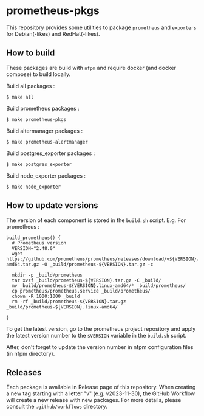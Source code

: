 # prometheus-pkgs

This repository provides some utilities to package `prometheus` and `exporters` for Debian(-likes) and RedHat(-likes). 

## How to build

These packages are build with `nfpm` and require docker (and docker compose) to build locally. 

Build all packages : 
```
$ make all 
```

Build prometheus packages : 
```
$ make prometheus-pkgs
```

Build altermanager packages : 
```
$ make prometheus-alertmanager
```

Build postgres_exporter packages : 
```
$ make postgres_exporter
```

Build node_exporter packages : 
```
$ make node_exporter 
```

## How to update versions 

The version of each component is stored in the `build.sh` script. 
E.g. For prometheus : 
```
build_prometheus() {
  # Prometheus version
  VERSION="2.48.0"
  wget https://github.com/prometheus/prometheus/releases/download/v${VERSION}/prometheus-${VERSION}.linux-amd64.tar.gz -O _build/prometheus-${VERSION}.tar.gz -c

  mkdir -p _build/prometheus
  tar xvzf _build/prometheus-${VERSION}.tar.gz -C _build/
  mv _build/prometheus-${VERSION}.linux-amd64/* _build/prometheus/
  cp prometheus/prometheus.service _build/prometheus/
  chown -R 1000:1000 _build
  rm -rf _build/prometheus-${VERSION}.tar.gz _build/prometheus-${VERSION}.linux-amd64/

}
```

To get the latest version, go to the prometheus project repository and apply the latest version number to the `$VERSION` variable in the `build.sh` script. 

After, don't forget to update the version number in nfpm configuration files (in nfpm directory). 

## Releases 

Each package is available in Release page of this repository. 
When creating a new tag starting with a letter "v" (e.g. v2023-11-30), the GitHub Workflow will create a new release with new packages. 
For more details, please consult the `.github/workflows` directory. 
